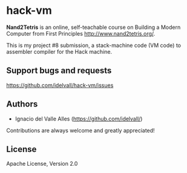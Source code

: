 # hack-vm
**Nand2Tetris** is an online, self-teachable course on Building a Modern Computer from First Principles http://www.nand2tetris.org/.

This is my project #8 submission, a stack-machine code (VM code) to assembler compiler for the Hack machine.

## Support bugs and requests
https://github.com/idelvall/hack-vm/issues

## Authors

- Ignacio del Valle Alles (<https://github.com/idelvall/>)

Contributions are always welcome and greatly appreciated!

## License
Apache License, Version 2.0

